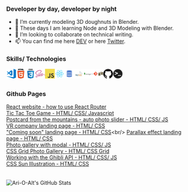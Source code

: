 ### Developer by day, developer by night


- 🔭 I’m currently modeling 3D doughnuts in Blender.
- 🌱 These days I am learning Node and 3D Modeling with Blender.
- 👯 I’m looking to collaborate on technical writing.
- 📫 You can find me here [DEV](https://dev.to/ari_o) or here [Twitter](https://twitter.com/ArikaAlt).

### Skills/ Technologies

<img align="left" alt="Visual Studio Code" width="26px" src="https://raw.githubusercontent.com/github/explore/80688e429a7d4ef2fca1e82350fe8e3517d3494d/topics/visual-studio-code/visual-studio-code.png" />
<img align="left" alt="HTML5" width="26px" src="https://raw.githubusercontent.com/github/explore/80688e429a7d4ef2fca1e82350fe8e3517d3494d/topics/html/html.png" />
<img align="left" alt="CSS3" width="26px" src="https://raw.githubusercontent.com/github/explore/80688e429a7d4ef2fca1e82350fe8e3517d3494d/topics/css/css.png" />
<img align="left" alt="Sass" width="26px" src="https://raw.githubusercontent.com/github/explore/80688e429a7d4ef2fca1e82350fe8e3517d3494d/topics/sass/sass.png" />
<img align="left" alt="JavaScript" width="26px" src="https://raw.githubusercontent.com/github/explore/80688e429a7d4ef2fca1e82350fe8e3517d3494d/topics/javascript/javascript.png"/>
<img align="left" alt="React" width="26px" src="https://raw.githubusercontent.com/github/explore/80688e429a7d4ef2fca1e82350fe8e3517d3494d/topics/react/react.png" />
<img align="left" alt="SQL" width="26px" src="https://raw.githubusercontent.com/github/explore/80688e429a7d4ef2fca1e82350fe8e3517d3494d/topics/sql/sql.png" />
<img align="left" alt="MySQL" width="26px" src="https://raw.githubusercontent.com/github/explore/80688e429a7d4ef2fca1e82350fe8e3517d3494d/topics/mysql/mysql.png" />
<img align="left" alt="MongoDB" width="26px" src="https://raw.githubusercontent.com/github/explore/80688e429a7d4ef2fca1e82350fe8e3517d3494d/topics/mongodb/mongodb.png" />
<img align="left" alt="Git" width="26px" src="https://raw.githubusercontent.com/github/explore/80688e429a7d4ef2fca1e82350fe8e3517d3494d/topics/git/git.png" />
<img align="left" alt="GitHub" width="26px" src="https://raw.githubusercontent.com/github/explore/78df643247d429f6cc873026c0622819ad797942/topics/github/github.png" />
<img align="left" alt="Terminal" width="26px" src="https://raw.githubusercontent.com/github/explore/80688e429a7d4ef2fca1e82350fe8e3517d3494d/topics/terminal/terminal.png" />

<br/>
<br/>

### Github Pages
[React website - how to use React Router](https://ari-o-alt.github.io/react_router_multipage_website/#/)<br/>
[Tic Tac Toe Game - HTML/ CSS/ Javascript](https://ari-o-alt.github.io/tic_tac_toe_game/)<br/>
[Postcard from the mountains - auto photo slider - HTML/ CSS/ JS](https://ari-o-alt.github.io/postcard_from_the_mountains_photo_slider/)<br/>
[VR company landing page - HTML/ CSS](https://ari-o-alt.github.io/VR-Company-landing-page/)<br/>
["Coming soon" landing page - HTML/ CSS](https://ari-o-alt.github.io/.)<br/>
[Parallax effect landing page - HTML/ CSS](https://ari-o-alt.github.io/simple_parallax_webiste/)<br/>
[Photo gallery with modal - HTML/ CSS/ JS](https://ari-o-alt.github.io/image_gallery_with_modal_pure_Js/)<br/>
[CSS Grid Photo Gallery - HTML/ CSS Grid](https://ari-o-alt.github.io/CSS_grid_photo_gallery/)<br/>
[Working with the Ghibli API - HTML/ CSS/ JS](https://ari-o-alt.github.io/studio_ghibli_API/)<br/>
[CSS Sun Illustration - HTML/ CSS](https://ari-o-alt.github.io/CSSsun/)<br/>
<br/>
<br/>
![Ari-O-Alt's GitHub Stats](https://github-readme-stats.vercel.app/api?username=Ari-O-Alt&show_icons=true)<br/>
